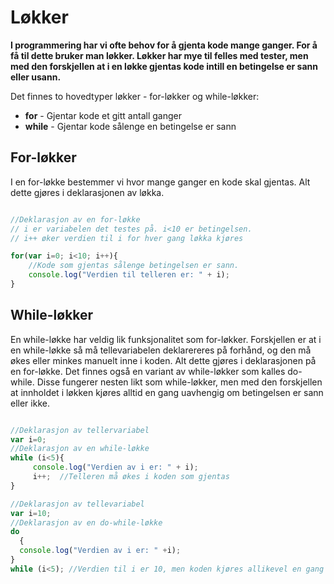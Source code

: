 Løkker
======

**I programmering har vi ofte behov for å gjenta kode mange ganger. For å få til dette bruker man løkker. Løkker har mye til felles med tester, men med den forskjellen at i en løkke gjentas kode intill en betingelse er sann eller usann.**

Det finnes to hovedtyper løkker - for-løkker og while-løkker:

+ **for** - Gjentar kode et gitt antall ganger
+ **while** - Gjentar kode sålenge en betingelse er sann

For-løkker
----------

I en for-løkke bestemmer vi hvor mange ganger en kode skal gjentas. Alt dette gjøres i deklarasjonen av løkka.

``` javascript

//Deklarasjon av en for-løkke
// i er variabelen det testes på. i<10 er betingelsen.
// i++ øker verdien til i for hver gang løkka kjøres

for(var i=0; i<10; i++){
    //Kode som gjentas sålenge betingelsen er sann.
    console.log("Verdien til telleren er: " + i);
}
```

While-løkker
------------

En while-løkke har veldig lik funksjonalitet som for-løkker. Forskjellen er at i en while-løkke så må tellevariabelen deklarereres på forhånd, og den må økes eller minkes manuelt inne i koden. Alt dette gjøres i deklarasjonen på en for-løkke. Det finnes også en variant av while-løkker som kalles do-while. Disse fungerer nesten likt som while-løkker, men med den forskjellen at innholdet i løkken kjøres alltid en gang uavhengig om betingelsen er sann eller ikke.

``` javascript

//Deklarasjon av tellervariabel
var i=0;
//Deklarasjon av en while-løkke
while (i<5){
     console.log("Verdien av i er: " + i);
     i++;  //Telleren må økes i koden som gjentas
}

//Deklarasjon av tellevariabel
var i=10;
//Deklarasjon av en do-while-løkke
do
  {
  console.log("Verdien av i er: " +i);
}
while (i<5); //Verdien til i er 10, men koden kjøres allikevel en gang
```
